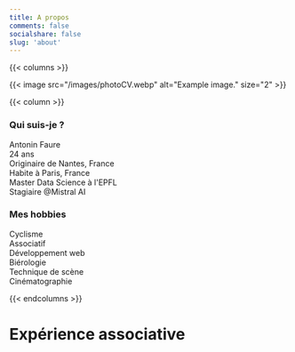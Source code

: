 ```yaml
---
title: A propos
comments: false
socialshare: false
slug: 'about'
---
```


{{< columns >}}

{{< image src="/images/photoCV.webp" alt="Example image." size="2" >}}

{{< column >}}

### Qui suis-je ?
Antonin Faure \
24 ans \
Originaire de Nantes, France \
Habite à Paris, France \
Master Data Science à l'EPFL \
Stagiaire @Mistral AI

### Mes hobbies
Cyclisme \
Associatif \
Développement web \
Biérologie \
Technique de scène \
Cinématographie

{{< endcolumns >}}

# Expérience associative
